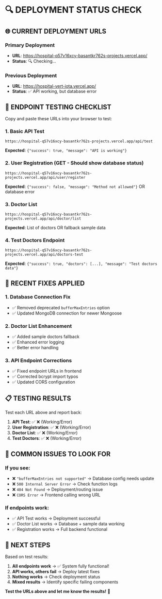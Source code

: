 # 🔍 DEPLOYMENT STATUS CHECK

## 🌐 CURRENT DEPLOYMENT URLS

### **Primary Deployment**
- **URL**: https://hospital-q57v16xcy-basantkr762s-projects.vercel.app/
- **Status**: 🔍 Checking...

### **Previous Deployment**  
- **URL**: https://hospital-vert-iota.vercel.app/
- **Status**: ✅ API working, but database error

## 🧪 ENDPOINT TESTING CHECKLIST

Copy and paste these URLs into your browser to test:

### **1. Basic API Test**
```
https://hospital-q57v16xcy-basantkr762s-projects.vercel.app/api/test
```
**Expected**: `{"success": true, "message": "API is working"}`

### **2. User Registration (GET - Should show database status)**
```
https://hospital-q57v16xcy-basantkr762s-projects.vercel.app/api/user/register
```
**Expected**: `{"success": false, "message": "Method not allowed"}` OR database error

### **3. Doctor List**
```
https://hospital-q57v16xcy-basantkr762s-projects.vercel.app/api/doctor/list
```
**Expected**: List of doctors OR fallback sample data

### **4. Test Doctors Endpoint**
```
https://hospital-q57v16xcy-basantkr762s-projects.vercel.app/api/doctors-test
```
**Expected**: `{"success": true, "doctors": [...], "message": "Test doctors data"}`

## 🔧 RECENT FIXES APPLIED

### **1. Database Connection Fix**
- ✅ Removed deprecated `bufferMaxEntries` option
- ✅ Updated MongoDB connection for newer Mongoose

### **2. Doctor List Enhancement**  
- ✅ Added sample doctors fallback
- ✅ Enhanced error logging
- ✅ Better error handling

### **3. API Endpoint Corrections**
- ✅ Fixed endpoint URLs in frontend
- ✅ Corrected bcrypt import typos
- ✅ Updated CORS configuration

## 📋 TESTING RESULTS

Test each URL above and report back:

1. **API Test**: ✅ ❌ (Working/Error)
2. **User Registration**: ✅ ❌ (Working/Error)  
3. **Doctor List**: ✅ ❌ (Working/Error)
4. **Test Doctors**: ✅ ❌ (Working/Error)

## 🚨 COMMON ISSUES TO LOOK FOR

### **If you see:**
- ❌ `"bufferMaxEntries not supported"` → Database config needs update
- ❌ `500 Internal Server Error` → Check function logs
- ❌ `404 Not Found` → Deployment/routing issue
- ❌ `CORS Error` → Frontend calling wrong URL

### **If endpoints work:**
- ✅ API Test works → Deployment successful
- ✅ Doctor List works → Database + sample data working
- ✅ Registration works → Full backend functional

## 🔄 NEXT STEPS

Based on test results:

1. **All endpoints work** → ✅ System fully functional!
2. **API works, others fail** → Deploy latest fixes
3. **Nothing works** → Check deployment status
4. **Mixed results** → Identify specific failing components

**Test the URLs above and let me know the results!** 🎯
